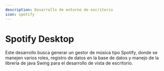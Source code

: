 ```yaml
---
description: Desarrollo de entorno de escritorio
icon: spotify
---
```


# Spotify Desktop

Este desarrollo busca generar un gestor de música tipo Spotify, donde se manejen varios roles, registro de datos en la base de datos y manejo de la librería de java Swing para el desarrollo de vista de escritorio.
